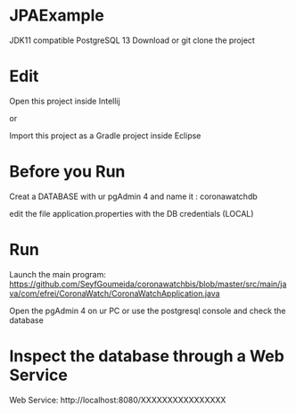 # JPAExample

JDK11 compatible
PostgreSQL 13 
Download or git clone the project

# Edit

Open this project inside Intellij

or

Import this project as a Gradle project inside Eclipse
# Before you Run
Creat a DATABASE with ur pgAdmin 4 and name it : coronawatchdb 

edit the file application.properties with the DB credentials (LOCAL)
# Run
Launch the main program: https://github.com/SeyfGoumeida/coronawatchbis/blob/master/src/main/java/com/efrei/CoronaWatch/CoronaWatchApplication.java

Open the pgAdmin 4 on ur PC or use the postgresql console and check the database 

# Inspect the database through a Web Service 

Web Service: http://localhost:8080/XXXXXXXXXXXXXXXX
